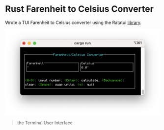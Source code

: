 # Rust Farenheit to Celsius Converter
Wrote a TUI Farenheit to Celsius converter using the Ratatui [library](https://github.com/ratatui-org/ratatui).

![](docs/images/screenshot.png)
> the Terminal User Interface